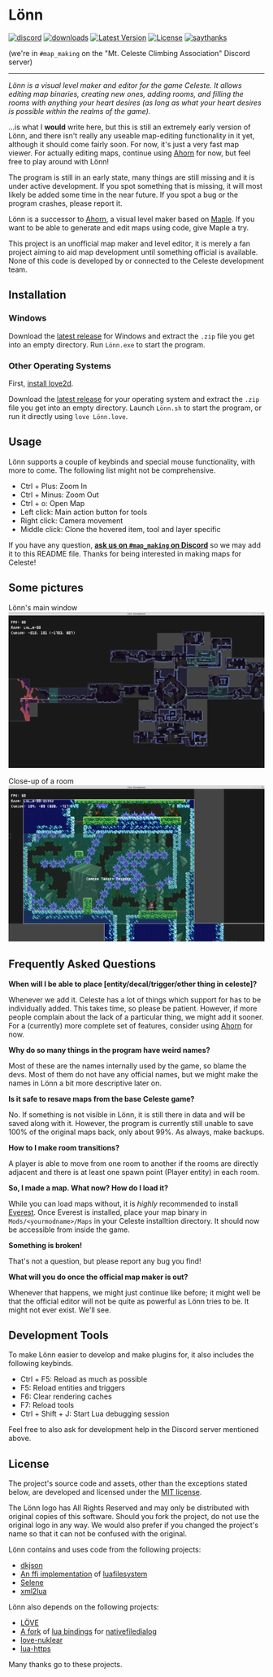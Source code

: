 # Lönn

[discord-map-making]: https://discord.gg/Wtjf4Pb "Join #map_making on the 'Mt. Celeste Climbing Association' Discord server"
[ahorn]: https://github.com/CelestialCartographers/Ahorn "The Ahorn Map Editor"
[maple]: https://github.com/CelestialCartographers/Maple "The Maple Map Editing Library"

[![discord](https://img.shields.io/discord/403698615446536203.svg?color=7289da&logo=discord&logoColor=ffffff)][discord-map-making]
[![downloads](https://img.shields.io/github/downloads/CelestialCartographers/Loenn/total.svg)](https://github.com/CelestialCartographers/Loenn/releases)
[![Latest Version](https://img.shields.io/github/tag/CelestialCartographers/Loenn.svg?label=version)][latest-release]
[![License](https://img.shields.io/github/license/CelestialCartographers/loenn.svg)](LICENSE)
[![saythanks](https://img.shields.io/badge/say-thanks-ff69b4.svg)](https://saythanks.io/to/Cruor)

(we're in `#map_making` on the "Mt. Celeste Climbing Association" Discord server)

---

_Lönn is a visual level maker and editor for the game Celeste. It allows editing map binaries, creating new ones, adding rooms, and filling the rooms with anything your heart desires (as long as what your heart desires is possible within the realms of the game)._

...is what I **would** write here, but this is still an extremely early version of Lönn, and there isn't really any useable map-editing functionality in it yet, although it should come fairly soon. For now, it's just a very fast map viewer. For actually editing maps, continue using [Ahorn][ahorn] for now, but feel free to play around with Lönn!

The program is still in an early state, many things are still missing and it is under active development. If you spot something that is missing, it will most likely be added some time in the near future. If you spot a bug or the program crashes, please report it.

Lönn is a successor to [Ahorn][ahorn], a visual level maker based on [Maple][maple]. If you want to be able to generate and edit maps using code, give Maple a try.

This project is an unofficial map maker and level editor, it is merely a fan project aiming to aid map development until something official is available. None of this code is developed by or connected to the Celeste development team.

## Installation

[latest-release]: https://github.com/CelestialCartographers/Loenn/releases/latest

### Windows

Download the [latest release][latest-release] for Windows and extract the `.zip` file you get into an empty directory. Run `Lönn.exe` to start the program.

### Other Operating Systems

First, [install love2d](https://love2d.org/).

Download the [latest release][latest-release] for your operating system and extract the `.zip` file you get into an empty directory. Launch `Lönn.sh` to start the program, or run it directly using `love Lönn.love`.

## Usage

Lönn supports a couple of keybinds and special mouse functionality, with more to come. The following list might not be comprehensive.
 - Ctrl + Plus: Zoom In
 - Ctrl + Minus: Zoom Out
 - Ctrl + o: Open Map
 - Left click: Main action button for tools
 - Right click: Camera movement
 - Middle click: Clone the hovered item, tool and layer specific

If you have any question, [**ask us on `#map_making` on Discord**][discord-map-making] so we may add it to this README file. Thanks for being interested in making maps for Celeste!

## Some pictures

Lönn's main window
![The main window](docs/examples/example1.png)

Close-up of a room
![Showing selections](docs/examples/example2.png)

## Frequently Asked Questions

**When will I be able to place [entity/decal/trigger/other thing in celeste]?**

Whenever we add it. Celeste has a lot of things which support for has to be individually added. This takes time, so please be patient. However, if more people complain about the lack of a particular thing, we might add it sooner. For a (currently) more complete set of features, consider using [Ahorn][ahorn] for now.

**Why do so many things in the program have weird names?**

Most of these are the names internally used by the game, so blame the devs. Most of them do not have any official names, but we might make the names in Lönn a bit more descriptive later on.

**Is it safe to resave maps from the base Celeste game?**

No. If something is not visible in Lönn, it is still there in data and will be saved along with it. However, the program is currently still unable to save 100% of the original maps back, only about 99%. As always, make backups.

**How to I make room transitions?**

A player is able to move from one room to another if the rooms are directly adjacent and there is at least one spawn point (Player entity) in each room.

**So, I made a map. What now? How do I load it?**

While you can load maps without, it is _highly_ recommended to install [Everest](https://github.com/EverestAPI/Everest). Once Everest is installed, place your map binary in `Mods/<yourmodname>/Maps` in your Celeste installtion directory. It should now be accessible from inside the game.

**Something is broken!**

That's not a question, but please report any bug you find!

**What will you do once the official map maker is out?**

Whenever that happens, we might just continue like before; it might well be that the official editor will not be quite as powerful as Lönn tries to be. It might not ever exist. We'll see.

## Development Tools

To make Lönn easier to develop and make plugins for, it also includes the following keybinds.
 - Ctrl + F5: Reload as much as possible
 - F5: Reload entities and triggers
 - F6: Clear rendering caches
 - F7: Reload tools
 - Ctrl + Shift + J: Start Lua debugging session

Feel free to also ask for development help in the Discord server mentioned above.

## License

The project's source code and assets, other than the exceptions stated below, are developed and licensed under the [MIT license](LICENSE).

The Lönn logo has All Rights Reserved and may only be distributed with original copies of this software. Should you fork the project, do not use the original logo in any way. We would also prefer if you changed the project's name so that it can not be confused with the original.

Lönn contains and uses code from the following projects:
  * [dkjson](https://github.com/LuaDist/dkjson)
  * [An ffi implementation](https://github.com/spacewander/luafilesystem) of [luafilesystem](https://github.com/keplerproject/luafilesystem)
  * [Selene](https://github.com/Vexatos/Selene)
  * [xml2lua](https://github.com/manoelcampos/Xml2Lua)

Lönn also depends on the following projects:
  * [LÖVE](https://love2d.org/)
  * [A fork](https://github.com/Vexatos/nativefiledialog/tree/master/lua) of [lua bindings](https://github.com/Alloyed/nativefiledialog/tree/master/lua) for [nativefiledialog](https://github.com/mlabbe/nativefiledialog)
  * [love-nuklear](https://github.com/keharriso/love-nuklear)
  * [lua-https](https://bitbucket.org/bartbes/lua-https)

Many thanks go to these projects.